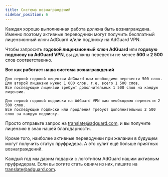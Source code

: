 ```yaml
---
title: Система вознаграждений
sidebar_position: 6
---
```


Каждая хорошо выполненная работа должна быть вознаграждена. Именно поэтому активные переводчики могут получить бесплатный лицензионный ключ AdGuard и/или подписку на AdGuard VPN.

Чтобы запросить **годовой лицензионный ключ AdGuard** или **годовую подписку на AdGuard VPN**, вы должны перевести не менее **500** и **2 500** слов соответственно.

**Вот как работает наша система вознаграждений**

```
Для первой годовой лицензии AdGuard вам необходимо перевести 500 слов.
Для второй лицензии нужно 1 000 слов, т.е. всего 1 500 слов.
Все последующие лицензии требуют дополнительных 1 500 слов на каждую лицензию.

Для первой годовой подписки на AdGuard VPN вам необходимо перевести 2 500 слов.
Все последующие подписки или продления требуют дополнительных 2 500 слов за каждую подписку.

```
Просто отправьте запрос на [translate@adguard.com](mailto:translate@adguard.com), и вы получите лицензию в знак нашей благодарности.

Кроме того, наиболее активные переводчики при желании в будущем могут получить статус пруфридера. А это сулит ещё больше приятных вознаграждений.

Каждый год мы дарим подарки с логотипом AdGuard нашим активным пруфридерам. Если вы хотите стать одним из них, пишите на [translate@adguard.com](mailto:translate@adguard.com).